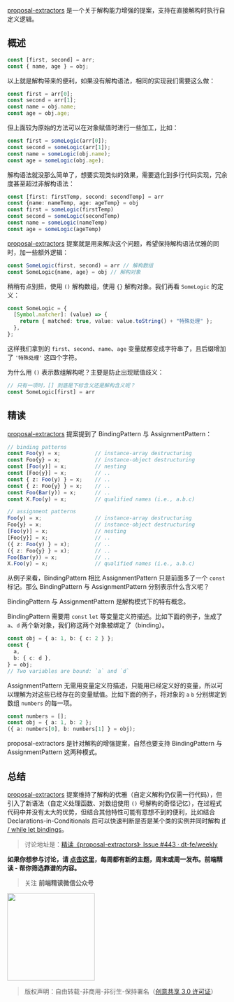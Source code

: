 [proposal-extractors](https://github.com/tc39/proposal-extractors) 是一个关于解构能力增强的提案，支持在直接解构时执行自定义逻辑。

## 概述

```ts
const [first, second] = arr;
const { name, age } = obj;
```

以上就是解构带来的便利，如果没有解构语法，相同的实现我们需要这么做：

```ts
const first = arr[0];
const second = arr[1];
const name = obj.name;
const age = obj.age;
```

但上面较为原始的方法可以在对象赋值时进行一些加工，比如：

```ts
const first = someLogic(arr[0]);
const second = someLogic(arr[1]);
const name = someLogic(obj.name);
const age = someLogic(obj.age);
```

解构语法就没那么简单了，想要实现类似的效果，需要退化到多行代码实现，冗余度甚至超过非解构语法：

```ts
const [first: firstTemp, second: secondTemp] = arr
const {name: nameTemp, age: ageTemp} = obj
const first = someLogic(firstTemp)
const second = someLogic(secondTemp)
const name = someLogic(nameTemp)
const age = someLogic(ageTemp)
```

[proposal-extractors](https://github.com/tc39/proposal-extractors) 提案就是用来解决这个问题，希望保持解构语法优雅的同时，加一些额外逻辑：

```ts
const SomeLogic(first, second) = arr // 解构数组
const SomeLogic{name, age} = obj // 解构对象
```

稍稍有点别扭，使用 `()` 解构数组，使用 `{}` 解构对象。我们再看 `SomeLogic` 的定义：

```ts
const SomeLogic = {
  [Symbol.matcher]: (value) => {
    return { matched: true, value: value.toString() + "特殊处理" };
  },
};
```

这样我们拿到的 `first`、`second`、`name`、`age` 变量就都变成字符串了，且后缀增加了 `'特殊处理'` 这四个字符。

为什么用 `()` 表示数组解构呢？主要是防止出现赋值歧义：

```ts
// 只有一项时，[] 到底是下标含义还是解构含义呢？
const SomeLogic[first] = arr
```

## 精读

[proposal-extractors](https://github.com/tc39/proposal-extractors) 提案提到了 BindingPattern 与 AssignmentPattern：

```ts
// binding patterns
const Foo(y) = x;           // instance-array destructuring
const Foo{y} = x;           // instance-object destructuring
const [Foo(y)] = x;         // nesting
const [Foo{y}] = x;         // ..
const { z: Foo(y) } = x;    // ..
const { z: Foo{y} } = x;    // ..
const Foo(Bar(y)) = x;      // ..
const X.Foo(y) = x;         // qualified names (i.e., a.b.c)

// assignment patterns
Foo(y) = x;                 // instance-array destructuring
Foo{y} = x;                 // instance-object destructuring
[Foo(y)] = x;               // nesting
[Foo{y}] = x;               // ..
({ z: Foo(y) } = x);        // ..
({ z: Foo{y} } = x);        // ..
Foo(Bar(y)) = x;            // ..
X.Foo(y) = x;               // qualified names (i.e., a.b.c)
```

从例子来看，BindingPattern 相比 AssignmentPattern 只是前面多了一个 `const` 标记。那么 BindingPattern 与 AssignmentPattern 分别表示什么含义呢？

BindingPattern 与 AssignmentPattern 是解构模式下的特有概念。

BindingPattern 需要用 `const` `let` 等变量定义符描述。比如下面的例子，生成了 `a`、`d` 两个新对象，我们称这两个对象被绑定了（binding）。

```ts
const obj = { a: 1, b: { c: 2 } };
const {
  a,
  b: { c: d },
} = obj;
// Two variables are bound: `a` and `d`
```

AssignmentPattern 无需用变量定义符描述，只能用已经定义好的变量，所以可以理解为对这些已经存在的变量赋值。比如下面的例子，将对象的 `a` `b` 分别绑定到数组 `numbers` 的每一项。

```ts
const numbers = [];
const obj = { a: 1, b: 2 };
({ a: numbers[0], b: numbers[1] } = obj);
```

proposal-extractors 是针对解构的增强提案，自然也要支持 BindingPattern 与 AssignmentPattern 这两种模式。

## 总结

[proposal-extractors](https://github.com/tc39/proposal-extractors) 提案维持了解构的优雅（自定义解构仍仅需一行代码），但引入了新语法（自定义处理函数、对数组使用 `()` 号解构的奇怪记忆），在过程式代码中并没有太大的优势，但结合其他特性可能有意想不到的便利，比如结合 Declarations-in-Conditionals 后可以快速判断是否是某个类的实例并同时解构 [if / while let bindings](https://github.com/tc39/proposal-extractors/issues/5)。

> 讨论地址是：[精读《proposal-extractors》· Issue #443 · dt-fe/weekly](https://github.com/dt-fe/weekly/issues/443)

**如果你想参与讨论，请 [点击这里](https://github.com/dt-fe/weekly)，每周都有新的主题，周末或周一发布。前端精读 - 帮你筛选靠谱的内容。**

> 关注 **前端精读微信公众号**

<img width=200 src="https://img.alicdn.com/tfs/TB165W0MCzqK1RjSZFLXXcn2XXa-258-258.jpg">

> 版权声明：自由转载-非商用-非衍生-保持署名（[创意共享 3.0 许可证](https://creativecommons.org/licenses/by-nc-nd/3.0/deed.zh)）

